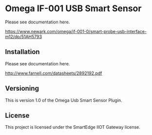 # Omega IF-001 USB Smart Sensor


Please see documentation here.

https://www.newark.com/omega/if-001-0/smart-probe-usb-interface-m12/dp/51AH5793

## Installation

Please see documentation here.

http://www.farnell.com/datasheets/2892192.pdf

## Versioning

This is version 1.0 of the Omega Usb Smart Sensor Plugin.

## License

This project is licensed under the SmartEdge IIOT Gateway license.

